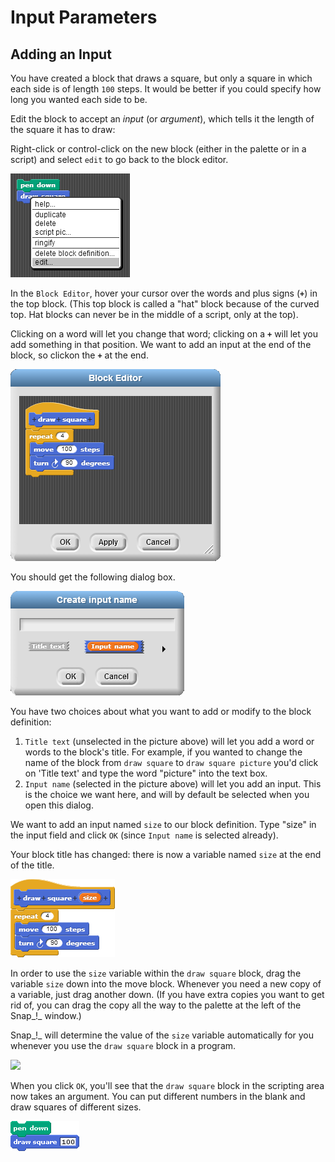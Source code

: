 # Input Parameters

## Adding an Input 

You have created a block that draws a square, but only a square in which each side is of length `100` steps. It would be better if you could specify how long you wanted each side to be.

Edit the block to accept an _input_ \(or _argument_\), which tells it the length of the square it has to draw:

Right-click or control-click on the new block \(either in the palette or in a script\) and select `edit` to go back to the block editor.

![](../.gitbook/assets/image%20%28173%29.png)

In the `Block Editor`, hover your cursor over the words and plus signs \(**`+`**\) in the top block. \(This top block is called a "hat" block because of the curved top. Hat blocks can never be in the middle of a script, only at the top\).

Clicking on a word will let you change that word; clicking on a **`+`** will let you add something in that position. We want to add an input at the end of the block, so clickon the **`+`** at the end.

![](../.gitbook/assets/image%20%28272%29.png)

You should get the following dialog box.

![](../.gitbook/assets/image%20%28197%29.png)

You have two choices about what you want to add or modify to the block definition:

1. `Title text` \(unselected in the picture above\) will let you add a word or words to the block's title. For example, if you wanted to change the name of the block from `draw square` to `draw square picture` you'd click on 'Title text' and type the word "picture" into the text box.
2. `Input name` \(selected in the picture above\) will let you add an input. This is the choice we want here, and will by default be selected when you open this dialog.

We want to add an input named `size` to our block definition. Type "size" in the input field and click `OK` \(since `Input name` is selected already\).

Your block title has changed: there is now a variable named `size` at the end of the title.

![](../.gitbook/assets/image%20%28180%29.png)

In order to use the `size` variable within the `draw square` block, drag the variable `size` down into the move block. Whenever you need a new copy of a variable, just drag another down. \(If you have extra copies you want to get rid of, you can drag the copy all the way to the palette at the left of the Snap_!_ window.\)  
  
Snap_!_ will determine the value of the `size` variable automatically for you whenever you use the `draw square` block in a program.

![](https://beautyjoy.github.io/bjc-r/img/building-blocks/draw-square-size-pull-argument.gif)

When you click `OK`, you'll see that the `draw square` block in the scripting area now takes an argument. You can put different numbers in the blank and draw squares of different sizes.

![](../.gitbook/assets/image%20%2873%29.png)

